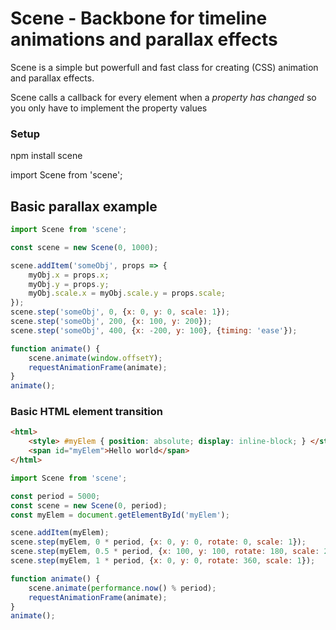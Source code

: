 Scene - Backbone for timeline animations and parallax effects
===

Scene is a simple but powerfull and fast class for creating (CSS) animation and parallax effects.

Scene calls a callback for every element when a _property has changed_ so you only have to implement the 
property values

### Setup

npm install scene

import Scene from 'scene';

## Basic parallax example
```js
import Scene from 'scene';

const scene = new Scene(0, 1000);

scene.addItem('someObj', props => {
    myObj.x = props.x;
    myObj.y = props.y;
    myObj.scale.x = myObj.scale.y = props.scale;
});
scene.step('someObj', 0, {x: 0, y: 0, scale: 1});
scene.step('someObj', 200, {x: 100, y: 200});
scene.step('someObj', 400, {x: -200, y: 100}, {timing: 'ease'});

function animate() {
    scene.animate(window.offsetY);
    requestAnimationFrame(animate);
}
animate();
```


### Basic HTML element transition

```html
<html>
    <style> #myElem { position: absolute; display: inline-block; } </style>
    <span id="myElem">Hello world</span>
</html>
```
```js
import Scene from 'scene';

const period = 5000;
const scene = new Scene(0, period);
const myElem = document.getElementById('myElem');

scene.addItem(myElem);
scene.step(myElem, 0 * period, {x: 0, y: 0, rotate: 0, scale: 1});
scene.step(myElem, 0.5 * period, {x: 100, y: 100, rotate: 180, scale: 2});
scene.step(myElem, 1 * period, {x: 0, y: 0, rotate: 360, scale: 1});

function animate() {
    scene.animate(performance.now() % period);
    requestAnimationFrame(animate);
}
animate();
```


